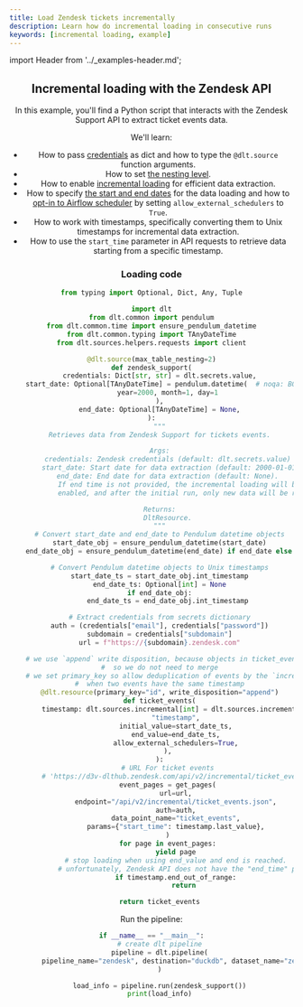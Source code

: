 ```yaml
---
title: Load Zendesk tickets incrementally
description: Learn how do incremental loading in consecutive runs
keywords: [incremental loading, example]
---
```


import Header from '../_examples-header.md';

<Header
    intro="In this tutorial, you will learn how to do incremental loading in consecutive runs with dlt.
    The state of your incremental loads will be persisted in
    your selected destination and restored and used on each new load,
    making it very easy to keep your loaded dataset up to date with the source."
    slug="incremental_loading"
    run_file="zendesk" />

## Incremental loading with the Zendesk API

In this example, you'll find a Python script that interacts with the Zendesk Support API to extract ticket events data.

We'll learn:

- How to pass [credentials](../../general-usage/credentials) as dict and how to type the `@dlt.source` function arguments.
- How to set [the nesting level](../../general-usage/source#reduce-the-nesting-level-of-generated-tables).
- How to enable [incremental loading](../../general-usage/incremental-loading) for efficient data extraction.
- How to specify [the start and end dates](../../general-usage/incremental-loading#using-dltsourcesincremental-for-backfill) for the data loading and how to [opt-in to Airflow scheduler](../../general-usage/incremental-loading#using-airflow-schedule-for-backfill-and-incremental-loading) by setting `allow_external_schedulers` to `True`.
- How to work with timestamps, specifically converting them to Unix timestamps for incremental data extraction.
- How to use the `start_time` parameter in API requests to retrieve data starting from a specific timestamp.


### Loading code

<!--@@@DLT_SNIPPET_START ./code/zendesk-snippets.py::markdown_source-->
```py
from typing import Optional, Dict, Any, Tuple

import dlt
from dlt.common import pendulum
from dlt.common.time import ensure_pendulum_datetime
from dlt.common.typing import TAnyDateTime
from dlt.sources.helpers.requests import client

@dlt.source(max_table_nesting=2)
def zendesk_support(
    credentials: Dict[str, str] = dlt.secrets.value,
    start_date: Optional[TAnyDateTime] = pendulum.datetime(  # noqa: B008
        year=2000, month=1, day=1
    ),
    end_date: Optional[TAnyDateTime] = None,
):
    """
    Retrieves data from Zendesk Support for tickets events.

    Args:
        credentials: Zendesk credentials (default: dlt.secrets.value)
        start_date: Start date for data extraction (default: 2000-01-01)
        end_date: End date for data extraction (default: None).
            If end time is not provided, the incremental loading will be
            enabled, and after the initial run, only new data will be retrieved.

    Returns:
        DltResource.
    """
    # Convert start_date and end_date to Pendulum datetime objects
    start_date_obj = ensure_pendulum_datetime(start_date)
    end_date_obj = ensure_pendulum_datetime(end_date) if end_date else None

    # Convert Pendulum datetime objects to Unix timestamps
    start_date_ts = start_date_obj.int_timestamp
    end_date_ts: Optional[int] = None
    if end_date_obj:
        end_date_ts = end_date_obj.int_timestamp

    # Extract credentials from secrets dictionary
    auth = (credentials["email"], credentials["password"])
    subdomain = credentials["subdomain"]
    url = f"https://{subdomain}.zendesk.com"

    # we use `append` write disposition, because objects in ticket_events endpoint are never updated
    #  so we do not need to merge
    # we set primary_key so allow deduplication of events by the `incremental` below in the rare case
    #  when two events have the same timestamp
    @dlt.resource(primary_key="id", write_disposition="append")
    def ticket_events(
        timestamp: dlt.sources.incremental[int] = dlt.sources.incremental(
            "timestamp",
            initial_value=start_date_ts,
            end_value=end_date_ts,
            allow_external_schedulers=True,
        ),
    ):
        # URL For ticket events
        # 'https://d3v-dlthub.zendesk.com/api/v2/incremental/ticket_events.json?start_time=946684800'
        event_pages = get_pages(
            url=url,
            endpoint="/api/v2/incremental/ticket_events.json",
            auth=auth,
            data_point_name="ticket_events",
            params={"start_time": timestamp.last_value},
        )
        for page in event_pages:
            yield page
            # stop loading when using end_value and end is reached.
            # unfortunately, Zendesk API does not have the "end_time" parameter, so we stop iterating ourselves
            if timestamp.end_out_of_range:
                return

    return ticket_events
```
<!--@@@DLT_SNIPPET_END ./code/zendesk-snippets.py::markdown_source-->

Run the pipeline:


<!--@@@DLT_SNIPPET_START ./code/zendesk-snippets.py::markdown_pipeline-->
```py
if __name__ == "__main__":
    # create dlt pipeline
    pipeline = dlt.pipeline(
        pipeline_name="zendesk", destination="duckdb", dataset_name="zendesk_data"
    )

    load_info = pipeline.run(zendesk_support())
    print(load_info)
```
<!--@@@DLT_SNIPPET_END ./code/zendesk-snippets.py::markdown_pipeline-->

